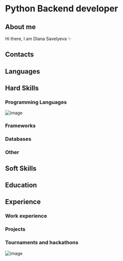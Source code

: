 # Python Backend developer

## About me
Hi there, I am Diana Savelyeva ✨


## Contacts


## Languages

## Hard Skills

### Programming Languages

![image](https://cdn.jsdelivr.net/gh/devicons/devicon/icons/python/python-original.svg)
### Frameworks

### Databases

### Other


## Soft Skills

## Education


## Experience

### Work experience

### Projects

### Tournaments and hackathons


![image](https://img.shields.io/badge/Python-FFD43B?style=for-the-badge&logo=python&logoColor=blue)
